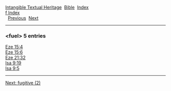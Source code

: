 [Intangible Textual Heritage](../../index)  [Bible](../index) 
[Index](index)   
[f Index](_f_)  
  [Previous](c04553)  [Next](c04555) 

------------------------------------------------------------------------

### &lt;fuel&gt; 5 entries

[Eze 15:4](../kjv/eze015.htm#004)  
[Eze 15:6](../kjv/eze015.htm#006)  
[Eze 21:32](../kjv/eze021.htm#032)  
[Isa 9:19](../kjv/isa009.htm#019)  
[Isa 9:5](../kjv/isa009.htm#005)  

------------------------------------------------------------------------

[Next: fugitive (2)](c04555)
